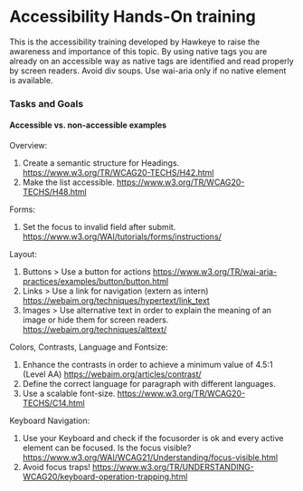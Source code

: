# Accessibility Hands-On training

This is the accessibility training developed by Hawkeye to raise the awareness and importance of this topic.
By using native tags you are already on an accessible way as native tags are identified and read properly by screen readers. Avoid div soups. Use wai-aria only if no native element is available.


### Tasks and Goals
#### Accessible vs. non-accessible examples

Overview:
1. Create a semantic structure for Headings. https://www.w3.org/TR/WCAG20-TECHS/H42.html
2. Make the list accessible. https://www.w3.org/TR/WCAG20-TECHS/H48.html

Forms: 
1. Set the focus to invalid field after submit. https://www.w3.org/WAI/tutorials/forms/instructions/
  
Layout: 
1. Buttons > Use a button for actions https://www.w3.org/TR/wai-aria-practices/examples/button/button.html
2. Links > Use a link for navigation (extern as intern) https://webaim.org/techniques/hypertext/link_text
3. Images > Use alternative text in order to explain the meaning of an image or hide them for screen readers. https://webaim.org/techniques/alttext/

Colors, Contrasts, Language and Fontsize:
1. Enhance the contrasts in order to achieve a minimum value of 4.5:1 (Level AA) https://webaim.org/articles/contrast/
2. Define the correct language for paragraph with different languages.
3. Use a scalable font-size. https://www.w3.org/TR/WCAG20-TECHS/C14.html
  
Keyboard Navigation: 
1. Use your Keyboard and check if the focusorder is ok and every active element can be focused. Is the focus visible? https://www.w3.org/WAI/WCAG21/Understanding/focus-visible.html
2. Avoid focus traps! https://www.w3.org/TR/UNDERSTANDING-WCAG20/keyboard-operation-trapping.html